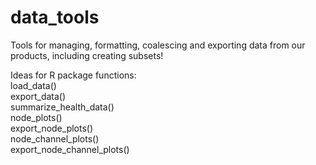 # data_tools
Tools for managing, formatting, coalescing and exporting data from our products, including creating subsets!

Ideas for R package functions:  
load_data()  
export_data()  
summarize_health_data()  
node_plots()  
export_node_plots()  
node_channel_plots()  
export_node_channel_plots()